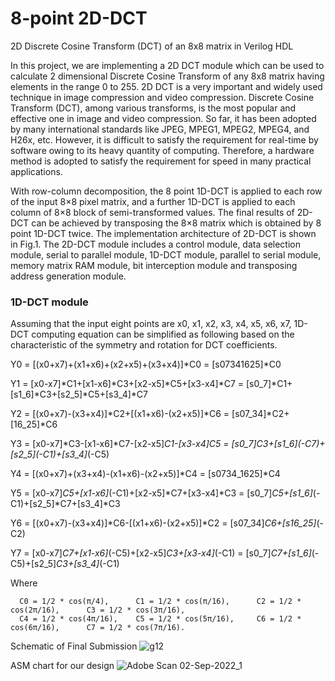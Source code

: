# 8-point 2D-DCT

2D Discrete Cosine Transform (DCT) of an 8x8 matrix in Verilog HDL

In this project, we are implementing a 2D DCT module which can be used to calculate 2 dimensional Discrete Cosine Transform of any 8x8 matrix having elements in the range 0 to 255. 2D DCT is a very important and widely used technique in image compression and video compression. 
Discrete Cosine Transform (DCT), among various transforms, is the most popular and effective one in image and video compression. So far, it has been adopted by many international standards like JPEG, MPEG1, MPEG2, MPEG4, and H26x, etc. However, it is difficult to satisfy the requirement for real-time by software owing to its heavy quantity of computing. Therefore, a hardware method is adopted to satisfy the requirement for speed in many practical applications.

With row-column decomposition, the 8 point 1D-DCT is applied to each row of the input 8×8 pixel matrix, and a further 1D-DCT is applied to each column of 8×8 block of semi-transformed values. The final results of 2D-DCT can be achieved by transposing the 8×8 matrix which is obtained by 8 point 1D-DCT twice. The implementation architecture of 2D-DCT is shown in Fig.1. The 2D-DCT module includes a control module, data selection module, serial to parallel module, 1D-DCT module, parallel to serial module, memory matrix RAM module, bit interception module and transposing address generation module.

### 1D-DCT module
Assuming that the input eight points are x0, x1, x2, x3, x4, x5, x6, x7, 1D-DCT computing equation can be simplified as following based on the characteristic of the symmetry and rotation for DCT coefficients.
  
  
  Y0 = [(x0+x7)+(x1+x6)+(x2+x5)+(x3+x4)]*C0 = [s07341625]*C0
  
  Y1 = [x0-x7]*C1+[x1-x6]*C3+[x2-x5]*C5+[x3-x4]*C7 = [s0_7]*C1+[s1_6]*C3+[s2_5]*C5+[s3_4]*C7
  
  Y2 = [(x0+x7)-(x3+x4)]*C2+[(x1+x6)-(x2+x5)]*C6 = [s07_34]*C2+[16_25]*C6
  
  Y3 = [x0-x7]*C3-[x1-x6]*C7-[x2-x5]*C1-[x3-x4]*C5 = [s0_7]*C3+[s1_6]*(-C7)+[s2_5]*(-C1)+[s3_4]*(-C5)
 
  Y4 = [(x0+x7)+(x3+x4)-(x1+x6)-(x2+x5)]*C4 = [s0734_1625]*C4
  
  Y5 = [x0-x7]*C5+[x1-x6]*(-C1)+[x2-x5]*C7+[x3-x4]*C3 = [s0_7]*C5+[s1_6]*(-C1)+[s2_5]*C7+[s3_4]*C3
  
  Y6 = [(x0+x7)-(x3+x4)]*C6-[(x1+x6)-(x2+x5)]*C2 = [s07_34]*C6+[s16_25]*(-C2)
  
  Y7 = [x0-x7]*C7+[x1-x6]*(-C5)+[x2-x5]*C3+[x3-x4]*(-C1) = [s0_7]*C7+[s1_6]*(-C5)+[s2_5]*C3+[s3_4]*(-C1)
 
 
Where 

      C0 = 1/2 * cos(π/4),      C1 = 1/2 * cos(π/16),      C2 = 1/2 * cos(2π/16),      C3 = 1/2 * cos(3π/16),
      C4 = 1/2 * cos(4π/16),    C5 = 1/2 * cos(5π/16),     C6 = 1/2 * cos(6π/16),      C7 = 1/2 * cos(7π/16).


Schematic of Final Submission
![g12](https://user-images.githubusercontent.com/76876019/147553070-bbfa9ce5-aa41-44e6-9e26-1c77ace4c397.png)

ASM chart for our design
![Adobe Scan 02-Sep-2022_1](https://user-images.githubusercontent.com/76876019/188152150-6f0e0cdd-be58-40c9-bbfa-ba3516789240.jpg)

